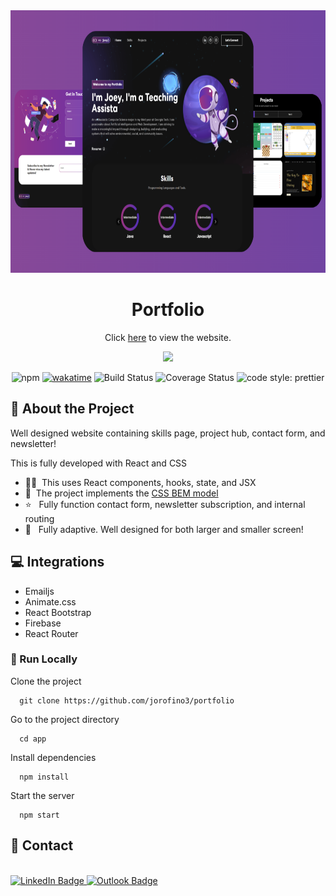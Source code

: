 
<div align="center">
<a href="https://jorofino.com">
  <img width="800" height="420" alt="image" src="app/src/assets/img/Portfolio.png">
</a>
  <h1>Portfolio</h1>

  
  
Click [here](https://jorofino.com) to view the website.

<!-- Badges -->
<div>
  <img src="https://img.shields.io/badge/react%20-%2320232a.svg?&style=for-the-badge&logo=react&logoColor=%2361DAFB" width=auto height="40" />
</div>

  ![npm](https://img.shields.io/npm/v/immer.svg)
  [![wakatime](https://wakatime.com/badge/github/jorofino3/portfolio.svg)](https://wakatime.com/badge/github/jorofino3/portfolio)
  ![Build Status](https://travis-ci.org/immerjs/immer.svg?branch=master)
  ![Coverage Status](https://coveralls.io/repos/github/mweststrate/immer/badge.svg?branch=master)
  ![code style: prettier](https://img.shields.io/badge/code_style-prettier-ff69b4.svg)


</div>


<!-- About the Project -->
## :star2: About the Project
  <p>
    Well designed website containing skills page, project hub, contact form, and newsletter! 
  </p>



This is fully developed with React and CSS

- 👨‍💻 &nbsp;This uses React components, hooks, state, and JSX
- :art: &nbsp;The project implements the [CSS BEM model](https://css-tricks.com/bem-101/) 
- :star:  &nbsp; Fully function contact form, newsletter subscription, and internal routing
- :iphone: &nbsp; Fully adaptive. Well designed for both larger and smaller screen!


## :computer: Integrations

- Emailjs
- Animate.css
- React Bootstrap
- Firebase
- React Router


<!-- Run Locally -->
### :running: Run Locally

Clone the project

```
  git clone https://github.com/jorofino3/portfolio
```

Go to the project directory

```
  cd app
```

Install dependencies

```
  npm install
```

Start the server

```
  npm start
```

<!-- Contact -->
## :handshake: Contact
<div>
  </a> </br>
<a href="https://www.linkedin.com/in/joeyorofino/"><img src="https://img.shields.io/badge/LinkedIn-0A66C2.svg?style=for-the-badge&logo=LinkedIn&logoColor=white" alt="LinkedIn Badge">
  
<a href="mailto:jorofino3@gatech.edu">
  <img src="https://img.shields.io/badge/Microsoft%20Outlook-0078D4.svg?style=for-the-badge&logo=Microsoft-Outlook&logoColor=white" alt="Outlook Badge">
<a/>
    
  </div>

